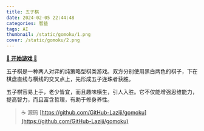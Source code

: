 ```yaml
---
title: 五子棋
date: 2024-02-05 22:44:48
categories: 智益
tags: AI
thumbnail: /static/gomoku/1.png
cover: /static/gomoku/2.png
---
```

[**🎉 开始游戏 🎉**](https://github-laziji.github.io/gomoku/)

五子棋是一种两人对弈的纯策略型棋类游戏。双方分别使用黑白两色的棋子，下在棋盘直线与横线的交叉点上，先形成五子连珠者获胜。
<!-- more -->
五子棋容易上手，老少皆宜，而且趣味横生，引人入胜。它不仅能增强思维能力，提高智力，而且富含哲理，有助于修身养性。

> ☕ 源码 [https://github.com/GitHub-Laziji/gomoku](https://github.com/GitHub-Laziji/gomoku)